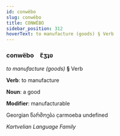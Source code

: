 ```yaml
---
id: conwëbo
slug: conwëbo
title: CONWËBO
sidebar_position: 312
hoverText: to manufacture (goods) § Verb
---
```


### conwëbo&emsp;<span kind="abugida">ꞇ̃ʒʇʋ</span>

*to manufacture (goods)* **§** Verb

**Verb**: to manufacture

**Noun**: a good

**Modifier**: manufacturable

Georgian წარმოება c̣armoeba undefined

*Kartvelian Language Family*